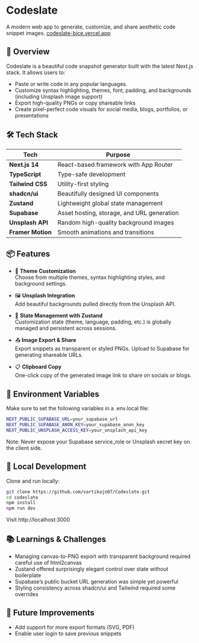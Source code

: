 # Codeslate

A modern web app to generate, customize, and share aesthetic code snippet images.
[codeslate-bice.vercel.app](https://codeslate-bice.vercel.app/)

## 🚀 Overview

Codeslate is a beautiful code snapshot generator built with the latest Next.js stack. It allows users to:

- Paste or write code in any popular languages.
- Customize syntax highlighting, themes, font, padding, and backgrounds (including Unsplash image support)
- Export high-quality PNGs or copy shareable links
- Create pixel-perfect code visuals for social media, blogs, portfolios, or presentations

## 🛠️ Tech Stack

| Tech             | Purpose                                        |
|------------------|------------------------------------------------|
| **Next.js 14**   | React-based framework with App Router          |
| **TypeScript**   | Type-safe development                          |
| **Tailwind CSS** | Utility-first styling                          |
| **shadcn/ui**    | Beautifully designed UI components             |
| **Zustand**      | Lightweight global state management            |
| **Supabase**     | Asset hosting, storage, and URL generation     |
| **Unsplash API** | Random high-quality background images          |
| **Framer Motion**| Smooth animations and transitions              |

## 📦 Features

- 🌈 **Theme Customization**  
  Choose from multiple themes, syntax highlighting styles, and background settings.

- 🖼️ **Unsplash Integration**  
  Add beautiful backgrounds pulled directly from the Unsplash API.

- 🧠 **State Management with Zustand**  
  Customization state (theme, language, padding, etc.) is globally managed and persistent across sessions.

- 📤 **Image Export & Share**  
  Export snippets as transparent or styled PNGs. Upload to Supabase for generating shareable URLs.

- 📋 **Clipboard Copy**  
  One-click copy of the generated image link to share on socials or blogs.

## 🔐 Environment Variables

Make sure to set the following variables in a .env.local file:
```bash
NEXT_PUBLIC_SUPABASE_URL=your_supabase_url
NEXT_PUBLIC_SUPABASE_ANON_KEY=your_supabase_anon_key
NEXT_PUBLIC_UNSPLASH_ACCESS_KEY=your_unsplash_api_key
```
Note: Never expose your Supabase service_role or Unsplash secret key on the client side.

## 🧪 Local Development

Clone and run locally:
```bash
git clone https://github.com/vartikajn07/Codeslate.git
cd codeslate
npm install
npm run dev
```
Visit http://localhost:3000

## 📚 Learnings & Challenges

- Managing canvas-to-PNG export with transparent background required careful use of html2canvas
- Zustand offered surprisingly elegant control over state without boilerplate
- Supabase’s public bucket URL generation was simple yet powerful
- Styling consistency across shadcn/ui and Tailwind required some overrides

## 🧠 Future Improvements

- Add support for more export formats (SVG, PDF)
- Enable user login to save previous snippets
